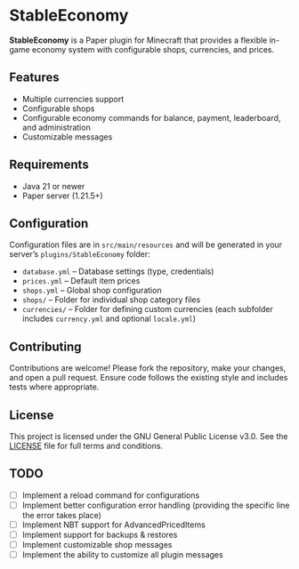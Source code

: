 # StableEconomy

**StableEconomy** is a Paper plugin for Minecraft that provides a flexible in-game economy system with configurable shops, currencies, and prices.

## Features

- Multiple currencies support
- Configurable shops
- Configurable economy commands for balance, payment, leaderboard, and administration
- Customizable messages

## Requirements

- Java 21 or newer
- Paper server (1.21.5+) 

## Configuration

Configuration files are in `src/main/resources` and will be generated in your server’s `plugins/StableEconomy` folder:

- `database.yml` – Database settings (type, credentials)
- `prices.yml` – Default item prices
- `shops.yml` – Global shop configuration
- `shops/` – Folder for individual shop category files
- `currencies/` – Folder for defining custom currencies (each subfolder includes `currency.yml` and optional `locale.yml`)

## Contributing

Contributions are welcome! Please fork the repository, make your changes, and open a pull request. Ensure code follows the existing style and includes tests where appropriate.

## License

This project is licensed under the GNU General Public License v3.0.
See the [LICENSE](LICENSE) file for full terms and conditions.

## TODO

- [ ] Implement a reload command for configurations
- [ ] Implement better configuration error handling (providing the specific line the error takes place)
- [ ] Implement NBT support for AdvancedPricedItems
- [ ] Implement support for backups & restores
- [ ] Implement customizable shop messages
- [ ] Implement the ability to customize all plugin messages